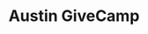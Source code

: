 ---
state: TX
region: Austin
title: Austin GiveCamp
event_url: https://www.austingivecamp.org/
start_date: 2019-03-29
end_date: 2019-03-31
cost: FREE
topics: [ volunteer, community, wordpress ]
---